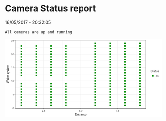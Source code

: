 Camera Status report
================
16/05/2017 - 20:32:05

    All cameras are up and running

![](camreport_files/figure-markdown_github/unnamed-chunk-2-1.png)

